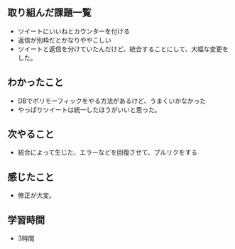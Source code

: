 ## 取り組んだ課題一覧
- ツイートにいいねとカウンターを付ける
- 返信が別枠だとかなりややこしい
- ツイートと返信を分けていたんだけど、統合することにして、大幅な変更をした。

## わかったこと
- DBでポリモーフィックをやる方法があるけど、うまくいかなかった
- やっぱりツイートは統一したほうがいいと思った。    

## 次やること
- 統合によって生じた、エラーなどを回復させて、プルリクをする

## 感じたこと
- 修正が大変。

## 学習時間
- 3時間